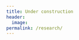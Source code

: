 ```yaml
---
title: Under construction
header:
  image:
permalink: /research/
---
```


<!--

## Investigating the dynamics of the upper ocean

![GRL paper](/assets/images/GRL2019-panels.png)

I'm currently using [Large eddy
simulations](https://en.wikipedia.org/wiki/Large_eddy_simulation) to explore
small scale turbulence in the Oceanic mixed layer. Focus is given to the
transport of passive buoyant scalars (such as oil and microplastic) and
parameterizations that help us predict such transport.

Some relevant publications can be found
[here](https://journals.aps.org/prfluids/abstract/10.1103/PhysRevFluids.3.064501)
and
[here](https://agupubs.onlinelibrary.wiley.com/doi/abs/10.1029/2018GL080296).




## Investigating turbulent fluxes with micrometeorological data

![](/assets/images/AFM-phi.png)

I have made several field trips to install micrometeorological stations to
measure things like wind speed, temperature and humidity at high frequencies
(at least 10 Hz). I then processed the data to gain insight on turbulent fluxes
in diverse locations. Scroll below to see some pictures with their respective
locations.

Some relevant publications can be found
[here](https://www.sciencedirect.com/science/article/pii/S0168192317301144)
and
[here](https://agupubs.onlinelibrary.wiley.com/doi/abs/10.1029/2019GL083237).




## Investigating water transport in porous media

![](/assets/images/WRR-aquifer.png)

In this project (which I pursued as my Masters project) I aimed to take a
theoretical approach and obtain analytical solutions for the Boussinesq
equation, which model the movement of water in a homogeneous aquifer. We ended
up publishing a few new exact solution for the case when the boundary
conditions are constant in time.

Some relevant publications can be found
[here](https://agupubs.onlinelibrary.wiley.com/doi/abs/10.1029/2018WR024154)
and
[here](https://agupubs.onlinelibrary.wiley.com/doi/full/10.1002/wrcr.20543).



---

# Some field work pictures

### Amazon - BR (October 2015)

Field work in the Amazon whose goal was to aid installation of instruments
at the [ATTO project](https://www.attoproject.org/) site.

![](/assets/images/AMZ_01.jpg)

![](/assets/images/AMZ_05.jpg)


### Tijucas do sul - BR (around 2014)

The goal of this field was to measure meteorological variables with a drone
while also taking auxiliary micromet measurements on ground.

![](/assets/images/TIJ_00.jpg)

### Itaipu lake - BR (around 2014)

Continuous field campaign that lasted a year and aimed to study turbulent
fluxes on lakes and sensor decorrelation effects.

![](/assets/images/ITA_00.jpg) -->


